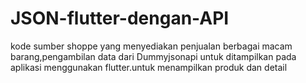 # JSON-flutter-dengan-API
kode sumber shoppe yang menyediakan penjualan berbagai macam barang,pengambilan data dari Dummyjsonapi untuk ditampilkan pada aplikasi menggunakan flutter.untuk menampilkan produk dan detail
